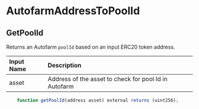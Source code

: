 # AutofarmAddressToPoolId

## GetPoolId

Returns an Autofarm `poolId` based on an input ERC20 token address.

| Input Name | Description |
| :--- | :--- |
| asset | Address of the asset to check for pool Id in Autofarm |

```javascript
    function getPoolId(address asset) external returns (uint256);
```

